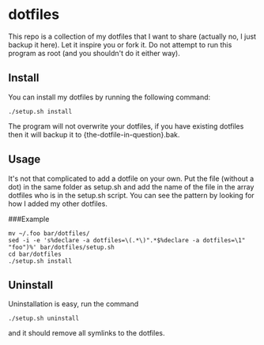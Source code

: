 dotfiles
========

This repo is a collection of my dotfiles that I want to share (actually no, I just backup it here).
Let it inspire you or fork it. Do not attempt to run this program as root (and you shouldn't do it either way).

Install
-------

You can install my dotfiles by running the following command:

```
./setup.sh install
```

The program will not overwrite your dotfiles, if you have existing dotfiles then it will backup it to {the-dotfile-in-question}.bak. 

Usage
-----
It's not that complicated to add a dotfile on your own. Put the file (without a dot) in the same folder as setup.sh and add the name of the file in the array dotfiles who is in the setup.sh script. You can see the pattern by looking for how I added my other dotfiles.

###Example
```
mv ~/.foo bar/dotfiles/
sed -i -e 's%declare -a dotfiles=\(.*\)".*$%declare -a dotfiles=\1" "foo")%' bar/dotfiles/setup.sh
cd bar/dotfiles
./setup.sh install

```



Uninstall
---------

Uninstallation is easy, run the command 
```
./setup.sh uninstall
```
and it should remove all symlinks to the dotfiles.
